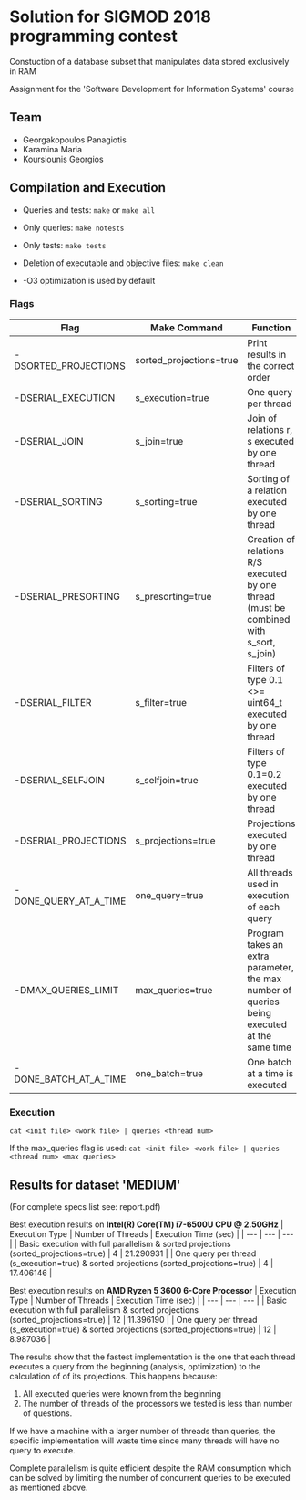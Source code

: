# Solution for SIGMOD 2018 programming contest
Constuction of a database subset that manipulates data stored exclusively in RAM

Assignment for the 'Software Development for Information Systems' course

## Team
- Georgakopoulos Panagiotis
- Karamina Maria
- Koursiounis Georgios

## Compilation and Execution

- Queries and tests: `make` or `make all`
- Only queries: `make notests`
- Only tests: `make tests`
- Deletion of executable and objective files: `make clean`

- -O3 optimization is used by default

### Flags

| Flag | Make Command | Function |
| --- | --- | --- |
| -DSORTED_PROJECTIONS | sorted_projections=true | Print results in the correct order |
| -DSERIAL_EXECUTION | s_execution=true | One query per thread |
| -DSERIAL_JOIN | s_join=true | Join of relations r, s executed by one thread |
| -DSERIAL_SORTING | s_sorting=true | Sorting of a relation executed by one thread |
| -DSERIAL_PRESORTING | s_presorting=true | Creation of relations R/S executed by one thread (must be combined with s_sort, s_join) |
| -DSERIAL_FILTER | s_filter=true | Filters of type 0.1 <>= uint64_t executed by one thread |
| -DSERIAL_SELFJOIN | s_selfjoin=true | Filters of type 0.1=0.2 executed by one thread |
| -DSERIAL_PROJECTIONS | s_projections=true | Projections executed by one thread |
| -DONE_QUERY_AT_A_TIME | one_query=true | All threads used in execution of each query |
| -DMAX_QUERIES_LIMIT | max_queries=true | Program takes an extra parameter, the max number of queries being executed at the same time |
| -DONE_BATCH_AT_A_TIME | one_batch=true | One batch at a time is executed |


### Execution
`cat <init file> <work file> | queries <thread num>`

If the max_queries flag is used:
`cat <init file> <work file> | queries <thread num> <max queries>`


## Results for dataset 'MEDIUM'
(For complete specs list see: report.pdf)

Best execution results on **Intel(R) Core(TM) i7-6500U CPU @ 2.50GHz**
| Execution Type | Number of Threads | Execution Time (sec) |
| --- | --- | --- |
| Basic execution with full parallelism & sorted projections (sorted_projections=true) | 4 | 21.290931 |
| One query per thread (s_execution=true) & sorted projections (sorted_projections=true) | 4 | 17.406146 |


Best execution results on **AMD Ryzen 5 3600 6-Core Processor**
| Execution Type | Number of Threads | Execution Time (sec) |
| --- | --- | --- |
| Basic execution with full parallelism & sorted projections (sorted_projections=true) | 12 | 11.396190 |
| One query per thread (s_execution=true) & sorted projections (sorted_projections=true) | 12 | 8.987036 |

The results show that the fastest implementation is the one that each thread
executes a query from the beginning (analysis, optimization) to the calculation of
of its projections. This happens because:
1) All executed queries were known from the beginning
2) The number of threads of the processors we tested is less than
number of questions.

If we have a machine with a larger number of threads than queries, the
specific implementation will waste time since many threads will have no query to execute.

Complete parallelism is quite efficient despite the RAM consumption which can be solved by limiting the number of concurrent queries to be executed as mentioned above.
